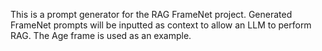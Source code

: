This is a prompt generator for the RAG FrameNet project. Generated FrameNet prompts will be inputted as context to allow an LLM to perform RAG. The Age frame is used as an example.
